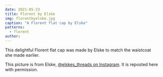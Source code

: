 ```yaml
---
date: 2021-05-23
title: Florent by Elske
img: florentbyelske.jpg
caption: "A Florent flat cap by Elske"
patterns:
  - florent
author:
---
```


This delightful Florent flat cap was made by Elske to match the waistcoat she made earlier.

<Note>

This picture is from Elske, [@elskes_threads on Instagram](https://www.instagram.com/elskes_threads/). It is reposted here with permission.

</Note>
